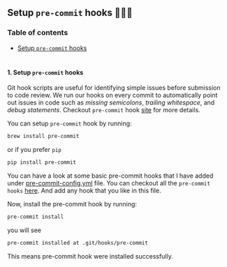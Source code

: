 ## Setup `pre-commit` hooks 👨🏻‍💻

### Table of contents

- [Setup `pre-commit` hooks](#setup-pre-commit)

#

<a id="setup-pre-commit" />

#### 1. Setup `pre-commit` hooks

Git hook scripts are useful for identifying simple issues before submission to code review. We run our hooks on every commit to automatically point out issues in code such as _missing semicolons_, _trailing whitespace_, and _debug statements_. Checkout `pre-commit` hook [site](https://pre-commit.com/index.html) for more details.

You can setup `pre-commit` hook by running:

```bash
brew install pre-commit
```

or if you prefer `pip`

```bash
pip install pre-commit
```

You can have a look at some basic pre-commit hooks that I have added under [pre-commit-config.yml](https://github.com/mohammadzainabbas/MGMA-Lab/blob/lab1/pre-commit-config.yml) file. You can checkout all the `pre-commit hooks` [here](https://pre-commit.com/hooks.html). And add any hook that you like in this file.

Now, install the pre-commit hook by running:

```bash
pre-commit install
```

you will see

```txt
pre-commit installed at .git/hooks/pre-commit
```

This means pre-commit hook were installed successfully.
